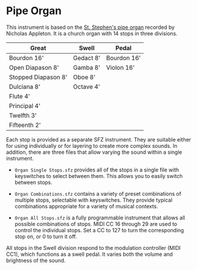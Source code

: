 # Pipe Organ

This instrument is based on the [St. Stephen's pipe organ](https://mps-orgelseite.de/home/forum/index.php?thread/1019-st-stephens-st-augustines/&postID=9224)
recorded by Nicholas Appleton.  It is a church organ with 14 stops in three divisions.

| Great               | Swell     | Pedal       |
|---------------------|-----------|-------------|
| Bourdon 16'         | Gedact 8' | Bourdon 16' |
| Open Diapason 8'    | Gamba 8'  | Violon 16'  |
| Stopped Diapason 8' | Oboe 8'   |             |
| Dulciana 8'         | Octave 4' |             |
| Flute 4'            |           |             |
| Principal 4'        |           |             |
| Twelfth 3'          |           |             |
| Fifteenth 2'        |           |             |

Each stop is provided as a separate SFZ instrument.  They are suitable either for using individually
or for layering to create more complex sounds.  In addition, there are three files that allow varying
the sound within a single instrument.

- `Organ Single Stops.sfz` provides all of the stops in a single file with keyswitches to select
between them.  This allows you to easily switch between stops.

- `Organ Combinations.sfz` contains a variety of preset combinations of multiple stops, selectable with
keyswitches.  They provide typical combinations appropriate for a variety of musical contexts.

- `Organ All Stops.sfz` is a fully programmable instrument that allows all possible combinations of stops.
MIDI CC 16 through 29 are used to control the individual stops.  Set a CC to 127 to turn the corresponding
stop on, or 0 to turn it off.

All stops in the Swell division respond to the modulation controller (MIDI CC1), which functions as
a swell pedal.  It varies both the volume and brightness of the sound.